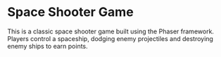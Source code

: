 # Space Shooter Game

This is a classic space shooter game built using the Phaser framework. Players control a spaceship, dodging enemy projectiles and destroying enemy ships to earn points.
